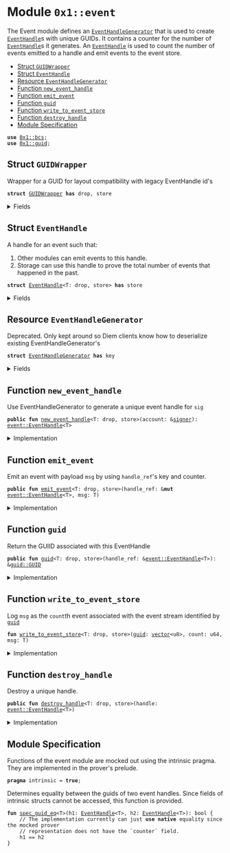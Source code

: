 
<a name="0x1_event"></a>

# Module `0x1::event`

The Event module defines an <code><a href="event.md#0x1_event_EventHandleGenerator">EventHandleGenerator</a></code> that is used to create
<code><a href="event.md#0x1_event_EventHandle">EventHandle</a></code>s with unique GUIDs. It contains a counter for the number
of <code><a href="event.md#0x1_event_EventHandle">EventHandle</a></code>s it generates. An <code><a href="event.md#0x1_event_EventHandle">EventHandle</a></code> is used to count the number of
events emitted to a handle and emit events to the event store.


-  [Struct `GUIDWrapper`](#0x1_event_GUIDWrapper)
-  [Struct `EventHandle`](#0x1_event_EventHandle)
-  [Resource `EventHandleGenerator`](#0x1_event_EventHandleGenerator)
-  [Function `new_event_handle`](#0x1_event_new_event_handle)
-  [Function `emit_event`](#0x1_event_emit_event)
-  [Function `guid`](#0x1_event_guid)
-  [Function `write_to_event_store`](#0x1_event_write_to_event_store)
-  [Function `destroy_handle`](#0x1_event_destroy_handle)
-  [Module Specification](#@Module_Specification_0)


<pre><code><b>use</b> <a href="">0x1::bcs</a>;
<b>use</b> <a href="guid.md#0x1_guid">0x1::guid</a>;
</code></pre>



<a name="0x1_event_GUIDWrapper"></a>

## Struct `GUIDWrapper`

Wrapper for a GUID for layout compatibility with legacy EventHandle id's


<pre><code><b>struct</b> <a href="event.md#0x1_event_GUIDWrapper">GUIDWrapper</a> <b>has</b> drop, store
</code></pre>



<details>
<summary>Fields</summary>


<dl>
<dt>
<code>len_bytes: u8</code>
</dt>
<dd>

</dd>
<dt>
<code><a href="guid.md#0x1_guid">guid</a>: <a href="guid.md#0x1_guid_GUID">guid::GUID</a></code>
</dt>
<dd>

</dd>
</dl>


</details>

<a name="0x1_event_EventHandle"></a>

## Struct `EventHandle`

A handle for an event such that:
1. Other modules can emit events to this handle.
2. Storage can use this handle to prove the total number of events that happened in the past.


<pre><code><b>struct</b> <a href="event.md#0x1_event_EventHandle">EventHandle</a>&lt;T: drop, store&gt; <b>has</b> store
</code></pre>



<details>
<summary>Fields</summary>


<dl>
<dt>
<code>counter: u64</code>
</dt>
<dd>
 Total number of events emitted to this event stream.
</dd>
<dt>
<code><a href="guid.md#0x1_guid">guid</a>: <a href="event.md#0x1_event_GUIDWrapper">event::GUIDWrapper</a></code>
</dt>
<dd>
 A globally unique ID for this event stream.
</dd>
</dl>


</details>

<a name="0x1_event_EventHandleGenerator"></a>

## Resource `EventHandleGenerator`

Deprecated. Only kept around so Diem clients know how to deserialize existing EventHandleGenerator's


<pre><code><b>struct</b> <a href="event.md#0x1_event_EventHandleGenerator">EventHandleGenerator</a> <b>has</b> key
</code></pre>



<details>
<summary>Fields</summary>


<dl>
<dt>
<code>counter: u64</code>
</dt>
<dd>

</dd>
<dt>
<code>addr: <b>address</b></code>
</dt>
<dd>

</dd>
</dl>


</details>

<a name="0x1_event_new_event_handle"></a>

## Function `new_event_handle`

Use EventHandleGenerator to generate a unique event handle for <code>sig</code>


<pre><code><b>public</b> <b>fun</b> <a href="event.md#0x1_event_new_event_handle">new_event_handle</a>&lt;T: drop, store&gt;(account: &<a href="">signer</a>): <a href="event.md#0x1_event_EventHandle">event::EventHandle</a>&lt;T&gt;
</code></pre>



<details>
<summary>Implementation</summary>


<pre><code><b>public</b> <b>fun</b> <a href="event.md#0x1_event_new_event_handle">new_event_handle</a>&lt;T: drop + store&gt;(account: &<a href="">signer</a>): <a href="event.md#0x1_event_EventHandle">EventHandle</a>&lt;T&gt; {
    // must be 40 for compatibility <b>with</b> legacy Event ID's--see comment on <a href="event.md#0x1_event_GUIDWrapper">GUIDWrapper</a>
    <b>let</b> len_bytes = 40;
     <a href="event.md#0x1_event_EventHandle">EventHandle</a>&lt;T&gt; {
        counter: 0,
        <a href="guid.md#0x1_guid">guid</a>: <a href="event.md#0x1_event_GUIDWrapper">GUIDWrapper</a> { len_bytes, <a href="guid.md#0x1_guid">guid</a>: <a href="guid.md#0x1_guid_create">guid::create</a>(account) }
    }
}
</code></pre>



</details>

<a name="0x1_event_emit_event"></a>

## Function `emit_event`

Emit an event with payload <code>msg</code> by using <code>handle_ref</code>'s key and counter.


<pre><code><b>public</b> <b>fun</b> <a href="event.md#0x1_event_emit_event">emit_event</a>&lt;T: drop, store&gt;(handle_ref: &<b>mut</b> <a href="event.md#0x1_event_EventHandle">event::EventHandle</a>&lt;T&gt;, msg: T)
</code></pre>



<details>
<summary>Implementation</summary>


<pre><code><b>public</b> <b>fun</b> <a href="event.md#0x1_event_emit_event">emit_event</a>&lt;T: drop + store&gt;(handle_ref: &<b>mut</b> <a href="event.md#0x1_event_EventHandle">EventHandle</a>&lt;T&gt;, msg: T) {
    <a href="event.md#0x1_event_write_to_event_store">write_to_event_store</a>&lt;T&gt;(<a href="_to_bytes">bcs::to_bytes</a>(&handle_ref.<a href="guid.md#0x1_guid">guid</a>.<a href="guid.md#0x1_guid">guid</a>), handle_ref.counter, msg);
    handle_ref.counter = handle_ref.counter + 1;
}
</code></pre>



</details>

<a name="0x1_event_guid"></a>

## Function `guid`

Return the GUIID associated with this EventHandle


<pre><code><b>public</b> <b>fun</b> <a href="guid.md#0x1_guid">guid</a>&lt;T: drop, store&gt;(handle_ref: &<a href="event.md#0x1_event_EventHandle">event::EventHandle</a>&lt;T&gt;): &<a href="guid.md#0x1_guid_GUID">guid::GUID</a>
</code></pre>



<details>
<summary>Implementation</summary>


<pre><code><b>public</b> <b>fun</b> <a href="guid.md#0x1_guid">guid</a>&lt;T: drop + store&gt;(handle_ref: &<a href="event.md#0x1_event_EventHandle">EventHandle</a>&lt;T&gt;): &GUID {
    &handle_ref.<a href="guid.md#0x1_guid">guid</a>.<a href="guid.md#0x1_guid">guid</a>
}
</code></pre>



</details>

<a name="0x1_event_write_to_event_store"></a>

## Function `write_to_event_store`

Log <code>msg</code> as the <code>count</code>th event associated with the event stream identified by <code><a href="guid.md#0x1_guid">guid</a></code>


<pre><code><b>fun</b> <a href="event.md#0x1_event_write_to_event_store">write_to_event_store</a>&lt;T: drop, store&gt;(<a href="guid.md#0x1_guid">guid</a>: <a href="">vector</a>&lt;u8&gt;, count: u64, msg: T)
</code></pre>



<details>
<summary>Implementation</summary>


<pre><code><b>native</b> <b>fun</b> <a href="event.md#0x1_event_write_to_event_store">write_to_event_store</a>&lt;T: drop + store&gt;(<a href="guid.md#0x1_guid">guid</a>: <a href="">vector</a>&lt;u8&gt;, count: u64, msg: T);
</code></pre>



</details>

<a name="0x1_event_destroy_handle"></a>

## Function `destroy_handle`

Destroy a unique handle.


<pre><code><b>public</b> <b>fun</b> <a href="event.md#0x1_event_destroy_handle">destroy_handle</a>&lt;T: drop, store&gt;(handle: <a href="event.md#0x1_event_EventHandle">event::EventHandle</a>&lt;T&gt;)
</code></pre>



<details>
<summary>Implementation</summary>


<pre><code><b>public</b> <b>fun</b> <a href="event.md#0x1_event_destroy_handle">destroy_handle</a>&lt;T: drop + store&gt;(handle: <a href="event.md#0x1_event_EventHandle">EventHandle</a>&lt;T&gt;) {
    <a href="event.md#0x1_event_EventHandle">EventHandle</a>&lt;T&gt; { counter: _, <a href="guid.md#0x1_guid">guid</a>: _ } = handle;
}
</code></pre>



</details>

<a name="@Module_Specification_0"></a>

## Module Specification



Functions of the event module are mocked out using the intrinsic
pragma. They are implemented in the prover's prelude.


<pre><code><b>pragma</b> intrinsic = <b>true</b>;
</code></pre>


Determines equality between the guids of two event handles. Since fields of intrinsic
structs cannot be accessed, this function is provided.


<a name="0x1_event_spec_guid_eq"></a>


<pre><code><b>fun</b> <a href="event.md#0x1_event_spec_guid_eq">spec_guid_eq</a>&lt;T&gt;(h1: <a href="event.md#0x1_event_EventHandle">EventHandle</a>&lt;T&gt;, h2: <a href="event.md#0x1_event_EventHandle">EventHandle</a>&lt;T&gt;): bool {
    // The implementation currently can just <b>use</b> <b>native</b> equality since the mocked prover
    // representation does not have the `counter` field.
    h1 == h2
}
</code></pre>
